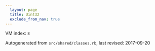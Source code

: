 ```yaml
---
  layout: page
  title: Uint32
  exclude_from_nav: true
---
```


  VM index: `8`

Autogenerated from `src/shared/classes.rb`, last revised: 2017-09-20